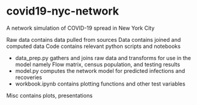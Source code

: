 # covid19-nyc-network
A network simulation of COVID-19 spread in New York City


Raw data contains data pulled from sources
Data contains joined and computed data
Code contains relevant python scripts and notebooks
- data_prep.py gathers and joins raw data and transforms for use in the model namely Flow matrix, census population, and testing results
- model.py computes the network model for predicted infections and recoveries
- workbook.ipynb contains plotting functions and other test variables

Misc contains plots, presentations









